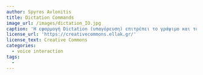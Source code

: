 ```yaml
---
author: Spyros Avlonitis
title: Dictation Commands
image_url: /images/dictation_IO.jpg
caption: 'H εφαρμογή Dictation (υπαγόρευση) επιτρέπει το γράψιμο και τον χειρισμό κειμένων σε οποιαδήποτε γλώσσα, μόνο με την χρήση φωνής, χωρίς την χρήση πληκτρολογίου ή ποντικιού.'
license_url: 'https://creativecommons.ellak.gr/'
license_text: Creative Commons
categories:
  - voice interaction
tags:
  - 
---
```

